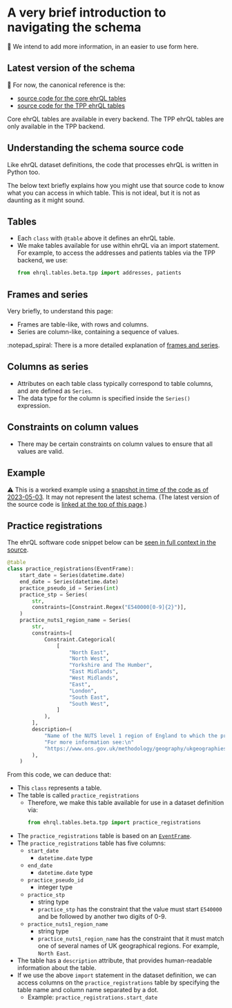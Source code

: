 # A very brief introduction to navigating the schema

:construction: We intend to add more information,
in an easier to use form here.

## Latest version of the schema

:construction: For now, the canonical reference is the:

* [source code for the core ehrQL tables](https://github.com/opensafely-core/ehrql/blob/main/ehrql/tables/beta/core.py)
* [source code for the TPP ehrQL tables](https://github.com/opensafely-core/ehrql/blob/main/ehrql/tables/beta/tpp.py)

Core ehrQL tables are available in every backend.
The TPP ehrQL tables are only available in the TPP backend.

## Understanding the schema source code

Like ehrQL dataset definitions,
the code that processes ehrQL is written in Python too.

The below text briefly explains how you might use that source code
to know what you can access in which table.
This is not ideal,
but it is not as daunting as it might sound.

## Tables

* Each `class` with `@table` above it defines an ehrQL table.
* We make tables available for use within ehrQL via an import statement.
  For example, to access the addresses and patients tables via the TPP backend, we use:
  ```python
  from ehrql.tables.beta.tpp import addresses, patients
  ```

## Frames and series

Very briefly, to understand this page:

* Frames are table-like, with rows and columns.
* Series are column-like, containing a sequence of values.

:notepad_spiral: There is a more detailed explanation of [frames and series](ehrql-concepts-in-depth.md#core-types-of-object).

## Columns as series

* Attributes on each table class typically correspond to table columns,
  and are defined as `Series`.
* The data type for the column is specified inside the `Series()` expression.

## Constraints on column values

* There may be certain constraints on column values to ensure that all values are valid.

## Example

:warning: This is a worked example using a [snapshot in time of the code as of 2023-05-03](https://github.com/opensafely-core/ehrql/blob/1fb4ab97912bf1f4fe7c95cf710bb40ded8966c9/ehrql/tables/beta/tpp.py).
It may not represent the latest schema. (The latest version of the source code is [linked at the top of this page](the-ehrql-data-schema.md#latest-version-of-the-tpp-schema).)

## Practice registrations

The ehrQL software code snippet below can be [seen in full context in the source](https://github.com/opensafely-core/ehrql/blob/1fb4ab97912bf1f4fe7c95cf710bb40ded8966c9/ehrql/tables/beta/tpp.py#L35-L66).

```python
@table
class practice_registrations(EventFrame):
    start_date = Series(datetime.date)
    end_date = Series(datetime.date)
    practice_pseudo_id = Series(int)
    practice_stp = Series(
        str,
        constraints=[Constraint.Regex("E540000[0-9]{2}")],
    )
    practice_nuts1_region_name = Series(
        str,
        constraints=[
            Constraint.Categorical(
                [
                    "North East",
                    "North West",
                    "Yorkshire and The Humber",
                    "East Midlands",
                    "West Midlands",
                    "East",
                    "London",
                    "South East",
                    "South West",
                ]
            ),
        ],
        description=(
            "Name of the NUTS level 1 region of England to which the practice belongs.\n"
            "For more information see:\n"
            "https://www.ons.gov.uk/methodology/geography/ukgeographies/eurostat"
        ),
    )
```

From this code, we can deduce that:

* This `class` represents a table.
* The table is called `practice_registrations`
  * Therefore, we make this table available for use in a dataset definition via:
    ```python
    from ehrql.tables.beta.tpp import practice_registrations
    ```
* The `practice_registrations` table is based on an [`EventFrame`](ehrql-concepts-in-depth.md#event-frames).
* The `practice_registrations` table has five columns:
  * `start_date`
    * `datetime.date` type
  * `end_date`
    * `datetime.date` type
  * `practice_pseudo_id`
    * integer type
  * `practice_stp`
    * string type
    * `practice_stp` has the constraint that the value must start `E540000`
      and be followed by another two digits of 0-9.
  * `practice_nuts1_region_name`
    * string type
    * `practice_nuts1_region_name` has the constraint that it must match one of several names of UK geographical regions.
      For example, `North East`.
* The table has a `description` attribute,
  that provides human-readable information about the table.
* If we use the above `import` statement in the dataset definition,
  we can access columns on the `practice_registrations` table
  by specifying the table name and column name separated by a dot.
  * Example: `practice_registrations.start_date`
